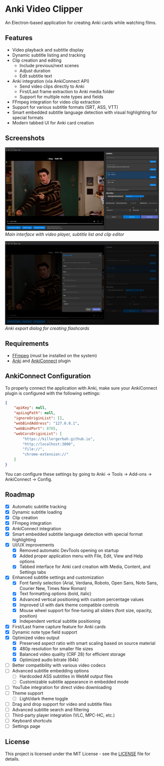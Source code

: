 # Anki Video Clipper

An Electron-based application for creating Anki cards while watching films.

## Features

- Video playback and subtitle display
- Dynamic subtitle listing and tracking
- Clip creation and editing
  - Include previous/next scenes
  - Adjust duration
  - Edit subtitle text
- Anki integration (via AnkiConnect API)
  - Send video clips directly to Anki
  - First/Last frame extraction to Anki media folder
  - Support for multiple note types and fields
- FFmpeg integration for video clip extraction
- Support for various subtitle formats (SRT, ASS, VTT)
- Smart embedded subtitle language detection with visual highlighting for special formats
- Modern tabbed UI for Anki card creation

## Screenshots

![Main Interface](screenshots/main_interface.png)
*Main interface with video player, subtitle list and clip editor*

![Anki Export](screenshots/anki_export.png)
*Anki export dialog for creating flashcards*

## Requirements

- [FFmpeg](https://ffmpeg.org/download.html) (must be installed on the system)
- [Anki](https://apps.ankiweb.net/) and [AnkiConnect](https://ankiweb.net/shared/info/2055492159) plugin

## AnkiConnect Configuration

To properly connect the application with Anki, make sure your AnkiConnect plugin is configured with the following settings:

```json
{
    "apiKey": null,
    "apiLogPath": null,
    "ignoreOriginList": [],
    "webBindAddress": "127.0.0.1",
    "webBindPort": 8765,
    "webCorsOriginList": [
        "https://killergerbah.github.io",
        "http://localhost:3000",
        "file://",
        "chrome-extension://"
    ]
}
```

You can configure these settings by going to Anki → Tools → Add-ons → AnkiConnect → Config.

## Roadmap

- [x] Automatic subtitle tracking
- [x] Dynamic subtitle loading
- [x] Clip creation
- [x] FFmpeg integration
- [x] AnkiConnect integration
- [x] Smart embedded subtitle language detection with special format highlighting
- [x] UI/UX improvements
  - [x] Removed automatic DevTools opening on startup
  - [x] Added proper application menu with File, Edit, View and Help options
  - [x] Tabbed interface for Anki card creation with Media, Content, and Settings tabs
- [x] Enhanced subtitle settings and customization
  - [x] Font family selection (Arial, Verdana, Roboto, Open Sans, Noto Sans, Courier New, Times New Roman)
  - [x] Text formatting options (bold, italic)
  - [x] Advanced vertical positioning with custom percentage values
  - [x] Improved UI with dark theme compatible controls
  - [x] Mouse wheel support for fine-tuning all sliders (font size, opacity, position)
  - [x] Independent vertical subtitle positioning
- [x] First/Last frame capture feature for Anki cards
- [x] Dynamic note type field support
- [x] Optimized video output
  - [x] Preserved aspect ratio with smart scaling based on source material
  - [x] 480p resolution for smaller file sizes
  - [x] Balanced video quality (CRF 28) for efficient storage
  - [x] Optimized audio bitrate (64k)
- [ ] Better compatibility with various video codecs
- [ ] Advanced subtitle embedding options
  - [ ] Hardcoded ASS subtitles in WebM output files
  - [ ] Customizable subtitle appearance in embedded mode
- [ ] YouTube integration for direct video downloading
- [ ] Theme support
  - [ ] Light/dark theme toggle
- [ ] Drag and drop support for video and subtitle files
- [ ] Advanced subtitle search and filtering
- [ ] Third-party player integration (VLC, MPC-HC, etc.)
- [ ] Keyboard shortcuts
- [ ] Settings page

## License

This project is licensed under the MIT License - see the [LICENSE](LICENSE) file for details.